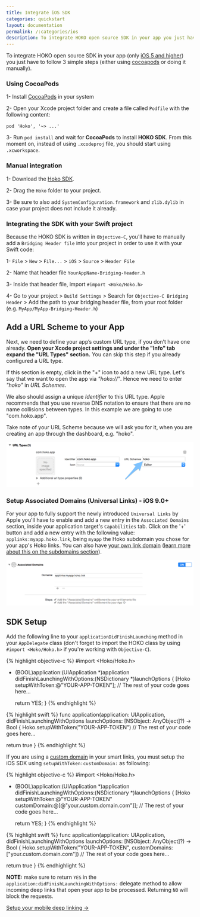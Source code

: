 ```yaml
---
title: Integrate iOS SDK
categories: quickstart
layout: documentation
permalink: /:categories/ios
description: To integrate HOKO open source SDK in your app you just have to follow 3 simple steps (either using cocoapods or doing it manually).
---
```


To integrate HOKO open source SDK in your app (only <u>iOS 5 and higher</u>) you just have to follow 3 simple steps (either using
[cocoapods][cocoapods] or doing it manually).

### Using CocoaPods

1- Install [CocoaPods][cocoapods] in your system

2- Open your Xcode project folder and create a file called `Podfile` with the following content:

<div class="highlight"><pre><code class="language-ruby" data-lang="ruby"><span class="n">pod</span> <span class="s1">'Hoko'</span><span class="p">,</span> <span class="s1">'~&gt; <span class="ios-version">...</span>'</span></code></pre></div>

3- Run `pod install` and wait for **CocoaPods** to install **HOKO SDK**. From this moment on, instead of using `.xcodeproj` file, you should start using `.xcworkspace`.

### Manual integration

1- Download the [Hoko SDK](https://github.com/hokolinks/hoko-ios/archive/master.zip).

2- Drag the `Hoko` folder to your project.

3- Be sure to also add `SystemConfiguration.framework` and `zlib.dylib` in case your project does not include it already.

### Integrating the SDK with your Swift project

Because the HOKO SDK is written in `Objective-C`, you'll have to manually add a `Bridging Header file` into your project in order to use it with your Swift code:

1- `File` > `New` > `File...` > `iOS` > `Source` > `Header File`

2- Name that header file `YourAppName-Bridging-Header.h`

3- Inside that header file, import `#import <Hoko/Hoko.h>`

4- Go to your project > `Build Settings` > Search for `Objective-C Bridging Header` > Add the path to your bridging header file, from your root folder (e.g. `MyApp/MyApp-Bridging-Header.h`)

## Add a URL Scheme to your App

Next, we need to define your app’s custom URL type, if you don’t have one already. **Open your Xcode project settings and under the "Info" tab expand the "URL Types" section.** You can skip this step if you already configured a URL type.

If this section is empty, click in the "+" icon to add a new URL type. Let's say that we want to open the app via *"hoko://"*. Hence we need to enter *"hoko"* in *URL Schemes*.

We also should assign a unique *Identifier* to this URL type. Apple recommends that you use reverse DNS notation to ensure that there are no name collisions between types. In this example we are going to use "com.hoko.app".

Take note of your URL Scheme because we will ask you for it, when you are creating an app through the dashboard, e.g. "hoko".


![URL Scheme](/assets/images/ios_url_schemes.png)

### Setup Associated Domains (Universal Links) - **iOS 9.0+**

For your app to fully support the newly introduced `Universal Links` by Apple you'll have to enable and add a new entry in the `Associated Domains` section, inside your application target's `Capabilities` tab. Click on the '+' button and add a new entry with the following value: `applinks:myapp.hoko.link`, being `myapp` the Hoko subdomain you chose for your app's Hoko links. You can also have <u>your own link domain</u> ([learn more about this on the subdomains section](http://support.hokolinks.com/why-do-i-need-a-subdomain/)).

![URL Scheme](/assets/images/associated-domains.png)

## SDK Setup

Add the following line to your `applicationDidFinishLaunching` method in your `AppDelegate` class (don't forget to import the HOKO class by using `#import <Hoko/Hoko.h>` if you're working with `Objective-C`).

{% highlight objective-c %}
#import <Hoko/Hoko.h>

- (BOOL)application:(UIApplication *)application
  didFinishLaunchingWithOptions:(NSDictionary *)launchOptions {
  [Hoko setupWithToken:@"YOUR-APP-TOKEN"];
  // The rest of your code goes here...

  return YES;
}
{% endhighlight %}

{% highlight swift %}
func application(application: UIApplication,
    didFinishLaunchingWithOptions launchOptions: [NSObject: AnyObject]?) -> Bool {
  Hoko.setupWithToken("YOUR-APP-TOKEN")
  // The rest of your code goes here...

  return true
}
{% endhighlight %}

If you are using a <a href="http://support.hokolinks.com/how-to-setup-a-custom-domain/" target="_blank">custom domain</a> in your smart links, you must setup the iOS SDK using `setupWithToken:customDomain:` as following:

{% highlight objective-c %}
#import <Hoko/Hoko.h>

- (BOOL)application:(UIApplication *)application
  didFinishLaunchingWithOptions:(NSDictionary *)launchOptions {
  [Hoko setupWithToken:@"YOUR-APP-TOKEN"
         customDomain:@[@"your.custom.domain.com"]];
  // The rest of your code goes here...

  return YES;
}
{% endhighlight %}

{% highlight swift %}
func application(application: UIApplication,
    didFinishLaunchingWithOptions launchOptions: [NSObject: AnyObject]?) -> Bool {
  Hoko.setupWithToken("YOUR-APP-TOKEN",
      customDomains: ["your.custom.domain.com"])
  // The rest of your code goes here...

  return true
}
{% endhighlight %}

**NOTE:** make sure to return `YES` in the `application:didFinishLaunchingWithOptions:` delegate method to allow incoming deep links that open your app to be processed. Returning `NO` will block the requests.

[cocoapods]: http://cocoapods.org/ "Cocoapods website"


<a href="http://support.hokolinks.com/ios/ios-deeplinking/" class="btn-next">Setup your mobile deep linking &#8594;</a>
